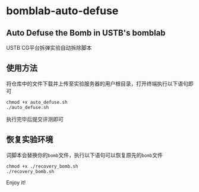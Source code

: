 # bomblab-auto-defuse
Auto Defuse the Bomb in USTB's bomblab
----
USTB CG平台拆弹实验自动拆除脚本
## 使用方法
将仓库中的文件下载并上传至实验服务器的用户根目录，打开终端执行以下语句即可
````shell
chmod +x auto_defuse.sh
./auto_defuse.sh
````
执行完毕后提交评测即可

## 恢复实验环境
词脚本会替换你的`bomb`文件，执行以下语句可以恢复原先的`bomb`文件
````shell
chmod +x ./recovery_bomb.sh
./recovery_bomb.sh
````

Enjoy it!
